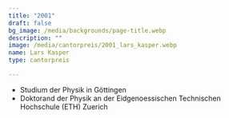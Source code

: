 ```yaml
---
title: "2001"
draft: false
bg_image: /media/backgrounds/page-title.webp
description: ""
image: /media/cantorpreis/2001_lars_kasper.webp
name: Lars Kasper
type: cantorpreis

---
```

- Studium der Physik in Göttingen
- Doktorand der Physik an der Eidgenoessischen Technischen Hochschule (ETH) Zuerich
